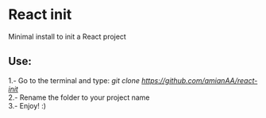 # React init

Minimal install to init a React project

## Use:

1.- Go to the terminal and type: <em> git clone https://github.com/amianAA/react-init </em> <br>
2.- Rename the folder to your project name <br>
3.- Enjoy! :)
